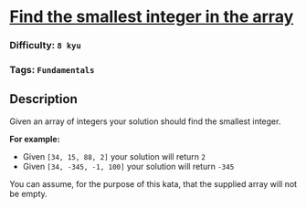 # [Find the smallest integer in the array](https://www.codewars.com/kata/55a2d7ebe362935a210000b2)

### Difficulty: `8 kyu`

### Tags: `Fundamentals`

## Description

Given an array of integers your solution should find the smallest integer.

**For example:**

- Given `[34, 15, 88, 2]` your solution will return `2`
- Given `[34, -345, -1, 100]` your solution will return `-345`

You can assume, for the purpose of this kata, that the supplied array will not be empty.


